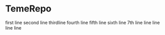 # TemeRepo
first line 
second line
thirdline
fourth line
fifth line
sixth line
7th line
line
line
line
line
